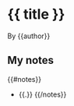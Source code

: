 # {{ title }}

By {{author}}

## My notes <a name="my_notes_dont_delete"></a>

{{#notes}}
- {{.}}
{{/notes}}